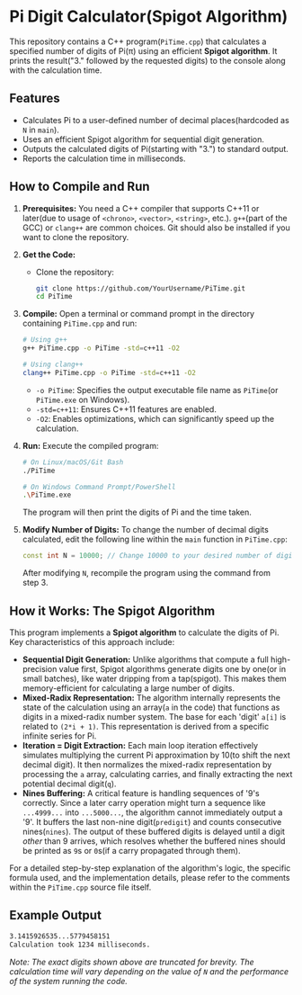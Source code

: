 # Pi Digit Calculator(Spigot Algorithm)

This repository contains a C++ program(`PiTime.cpp`) that calculates a specified number of digits of Pi(π) using an efficient **Spigot algorithm**. It prints the result("3." followed by the requested digits) to the console along with the calculation time.

## Features

* Calculates Pi to a user-defined number of decimal places(hardcoded as `N` in `main`).
* Uses an efficient Spigot algorithm for sequential digit generation.
* Outputs the calculated digits of Pi(starting with "3.") to standard output.
* Reports the calculation time in milliseconds.

## How to Compile and Run

1. **Prerequisites:** You need a C++ compiler that supports C++11 or later(due to usage of `<chrono>`, `<vector>`, `<string>`, etc.). `g++`(part of the GCC) or `clang++` are common choices. Git should also be installed if you want to clone the repository.

2. **Get the Code:**
   * Clone the repository:
     ```bash
     git clone https://github.com/YourUsername/PiTime.git
     cd PiTime
     ```

3. **Compile:** Open a terminal or command prompt in the directory containing `PiTime.cpp` and run:
   ```bash
   # Using g++
   g++ PiTime.cpp -o PiTime -std=c++11 -O2

   # Using clang++
   clang++ PiTime.cpp -o PiTime -std=c++11 -O2
   ```
   * `-o PiTime`: Specifies the output executable file name as `PiTime`(or `PiTime.exe` on Windows).  
   * `-std=c++11`: Ensures C++11 features are enabled.  
   * `-O2`: Enables optimizations, which can significantly speed up the calculation.

4. **Run:** Execute the compiled program:
   ```bash
   # On Linux/macOS/Git Bash
   ./PiTime

   # On Windows Command Prompt/PowerShell
   .\PiTime.exe
   ```
   The program will then print the digits of Pi and the time taken.

5. **Modify Number of Digits:** To change the number of decimal digits calculated, edit the following line within the `main` function in `PiTime.cpp`:
   ```c++
   const int N = 10000; // Change 10000 to your desired number of digits
   ```
   After modifying `N`, recompile the program using the command from step 3.

## How it Works: The Spigot Algorithm

This program implements a **Spigot algorithm** to calculate the digits of Pi. Key characteristics of this approach include:

* **Sequential Digit Generation:** Unlike algorithms that compute a full high-precision value first, Spigot algorithms generate digits one by one(or in small batches), like water dripping from a tap(spigot). This makes them memory-efficient for calculating a large number of digits.  
* **Mixed-Radix Representation:** The algorithm internally represents the state of the calculation using an array(`a` in the code) that functions as digits in a mixed-radix number system. The base for each 'digit' `a[i]` is related to `(2*i + 1)`. This representation is derived from a specific infinite series for Pi.  
* **Iteration = Digit Extraction:** Each main loop iteration effectively simulates multiplying the current Pi approximation by 10(to shift the next decimal digit). It then normalizes the mixed-radix representation by processing the `a` array, calculating carries, and finally extracting the next potential decimal digit(`q`).  
* **Nines Buffering:** A critical feature is handling sequences of '9's correctly. Since a later carry operation might turn a sequence like `...4999...` into `...5000...`, the algorithm cannot immediately output a '9'. It buffers the last non-nine digit(`predigit`) and counts consecutive nines(`nines`). The output of these buffered digits is delayed until a digit *other* than 9 arrives, which resolves whether the buffered nines should be printed as `9`s or `0`s(if a carry propagated through them).

For a detailed step-by-step explanation of the algorithm's logic, the specific formula used, and the implementation details, please refer to the comments within the `PiTime.cpp` source file itself.

## Example Output

```bash
3.1415926535...5779458151
Calculation took 1234 milliseconds.
```

*Note: The exact digits shown above are truncated for brevity. The calculation time will vary depending on the value of `N` and the performance of the system running the code.*  
